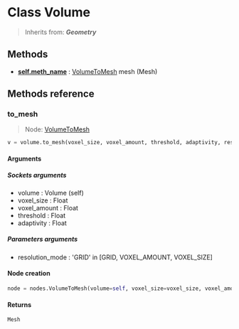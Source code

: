 
# Class Volume

> Inherits from: ***Geometry***

## Methods



- [**self.meth_name**](#to_mesh) : [VolumeToMesh](../nodes/VolumeToMesh.md) mesh (Mesh)



## Methods reference


### to_mesh

> Node: [VolumeToMesh](../nodes/{self.node_name}.md)

```python
v = volume.to_mesh(voxel_size, voxel_amount, threshold, adaptivity, resolution_mode)
```


#### Arguments


##### Sockets arguments



- volume : Volume (self)
- voxel_size : Float
- voxel_amount : Float
- threshold : Float
- adaptivity : Float



##### Parameters arguments



- resolution_mode : 'GRID' in [GRID, VOXEL_AMOUNT, VOXEL_SIZE]



#### Node creation


```python
node = nodes.VolumeToMesh(volume=self, voxel_size=voxel_size, voxel_amount=voxel_amount, threshold=threshold, adaptivity=adaptivity, resolution_mode=resolution_mode)
```


#### Returns

    Mesh

